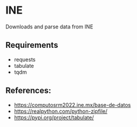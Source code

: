 # INE
Downloads and parse data from INE


## Requirements

- requests
- tabulate
- tqdm


## References:
- https://computosrm2022.ine.mx/base-de-datos
- https://realpython.com/python-zipfile/
- https://pypi.org/project/tabulate/
